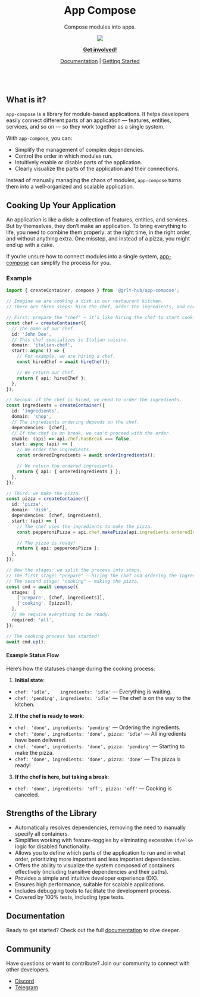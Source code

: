 <h1 align="center">
App Compose
</h1>
<p align="center">
Compose modules into apps.
<p>
<p align="center">
  <a href="https://www.npmjs.com/package/@grlt-hub/app-compose"><img src="https://img.shields.io/npm/v/@grlt-hub/app-compose?color=729B1B&label="></a>
<p>

<p align="center">
<a href="https://discord.gg/Q4DFKnxp"><b>Get involved!</b></a>
</p>
<p align="center">
 <a href="https://grlt-hub.github.io/app-compose/">Documentation</a> | <a href="https://grlt-hub.github.io/app-compose/tutorials/getting-started/">Getting Started</a>
</p>

<h4 align="center">

</h4>
<br>
<br>

## What is it?

`app-compose` is a library for module-based applications.
It helps developers easily connect different parts of an application — features, entities, services, and so on — so they work together as a single system.

With `app-compose`, you can:

- Simplify the management of complex dependencies.
- Control the order in which modules run.
- Intuitively enable or disable parts of the application.
- Clearly visualize the parts of the application and their connections.

Instead of manually managing the chaos of modules, `app-compose` turns them into a well-organized and scalable application.

## Cooking Up Your Application

An application is like a dish: a collection of features, entities, and services. But by themselves, they don’t make an application.
To bring everything to life, you need to combine them properly: at the right time, in the right order, and without anything extra.
One misstep, and instead of a pizza, you might end up with a cake.

If you’re unsure how to connect modules into a single system, [app-compose](https://grlt-hub.github.io/app-compose/) can simplify the process for you.

### Example

```ts
import { createContainer, compose } from '@grlt-hub/app-compose';

// Imagine we are cooking a dish in our restaurant kitchen.
// There are three steps: hire the chef, order the ingredients, and cook the pizza.

// First: prepare the "chef" — it’s like hiring the chef to start cooking.
const chef = createContainer({
  // The name of our chef.
  id: 'John Doe',
  // This chef specializes in Italian cuisine.
  domain: 'italian-chef',
  start: async () => {
    // For example, we are hiring a chef.
    const hiredChef = await hireChef();

    // We return our chef.
    return { api: hiredChef };
  },
});

// Second: if the chef is hired, we need to order the ingredients.
const ingredients = createContainer({
  id: 'ingredients',
  domain: 'shop',
  // The ingredients ordering depends on the chef.
  dependencies: [chef],
  // If the chef is on break, we can't proceed with the order.
  enable: (api) => api.chef.hasBreak === false,
  start: async (api) => {
    // We order the ingredients.
    const orderedIngredients = await orderIngredients();

    // We return the ordered ingredients.
    return { api: { orderedIngredients } };
  },
});

// Third: we make the pizza.
const pizza = createContainer({
  id: 'pizza',
  domain: 'dish',
  dependencies: [chef, ingredients],
  start: (api) => {
    // The chef uses the ingredients to make the pizza.
    const pepperoniPizza = api.chef.makePizza(api.ingredients.orderedIngredients);

    // The pizza is ready!
    return { api: pepperoniPizza };
  },
});

// Now the stages: we split the process into steps.
// The first stage: "prepare" — hiring the chef and ordering the ingredients.
// The second stage: "cooking" — making the pizza.
const cmd = await compose({
  stages: [
    ['prepare', [chef, ingredients]],
    ['cooking', [pizza]],
  ],
  // We require everything to be ready.
  required: 'all',
});

// The cooking process has started!
await cmd.up();
```

#### Example Status Flow

Here’s how the statuses change during the cooking process:

1. **Initial state**:

  - `chef: 'idle',    ingredients: 'idle'` — Everything is waiting.
  - `chef: 'pending', ingredients: 'idle'` — The chef is on the way to the kitchen.

2. **If the chef is ready to work**:

  - `chef: 'done', ingredients: 'pending'` — Ordering the ingredients.
  - `chef: 'done', ingredients: 'done', pizza: 'idle'` — All ingredients have been delivered.
  - `chef: 'done', ingredients: 'done', pizza: 'pending'` — Starting to make the pizza.
  - `chef: 'done', ingredients: 'done', pizza: 'done'` — The pizza is ready!

3. **If the chef is here, but taking a break**:
  - `chef: 'done', ingredients: 'off', pizza: 'off'` — Cooking is canceled.

## Strengths of the Library

- Automatically resolves dependencies, removing the need to manually specify all containers.
- Simplifies working with feature-toggles by eliminating excessive `if/else` logic for disabled functionality.
- Allows you to define which parts of the application to run and in what order, prioritizing more important and less important dependencies.
- Offers the ability to visualize the system composed of containers effectively (including transitive dependencies and their paths).
- Provides a simple and intuitive developer experience (DX).
- Ensures high performance, suitable for scalable applications.
- Includes debugging tools to facilitate the development process.
- Covered by 100% tests, including type tests.

## Documentation

Ready to get started? Check out the full [documentation](https://grlt-hub.github.io/app-compose/) to dive deeper.

## Community

Have questions or want to contribute? Join our community to connect with other developers.

- [Discord](https://discord.gg/Q4DFKnxp)
- [Telegram](https://t.me/grlt_hub_app_compose)
